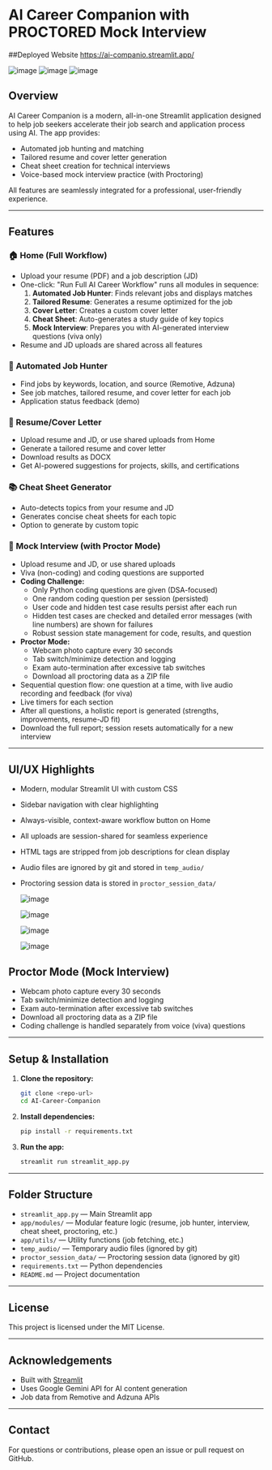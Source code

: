 # AI Career Companion with PROCTORED Mock Interview

##Deployed Website https://ai-companio.streamlit.app/

![image](https://github.com/user-attachments/assets/420ee188-835c-44ec-860f-87a4937da84f)
![image](https://github.com/user-attachments/assets/0ee85f7c-de97-4de2-8a3f-7ced183bb2b9)
![image](https://github.com/user-attachments/assets/53a86d61-327d-4baf-9c28-045adff7c821)


## Overview
AI Career Companion is a modern, all-in-one Streamlit application designed to help job seekers accelerate their job search and application process using AI. The app provides:
- Automated job hunting and matching
- Tailored resume and cover letter generation
- Cheat sheet creation for technical interviews
- Voice-based mock interview practice (with Proctoring)

All features are seamlessly integrated for a professional, user-friendly experience.

---

## Features

### 🏠 Home (Full Workflow)
- Upload your resume (PDF) and a job description (JD)
- One-click: "Run Full AI Career Workflow" runs all modules in sequence:
  1. **Automated Job Hunter**: Finds relevant jobs and displays matches
  2. **Tailored Resume**: Generates a resume optimized for the job
  3. **Cover Letter**: Creates a custom cover letter
  4. **Cheat Sheet**: Auto-generates a study guide of key topics
  5. **Mock Interview**: Prepares you with AI-generated interview questions (viva only)
- Resume and JD uploads are shared across all features

### 🤖 Automated Job Hunter
- Find jobs by keywords, location, and source (Remotive, Adzuna)
- See job matches, tailored resume, and cover letter for each job
- Application status feedback (demo)

### 📄 Resume/Cover Letter
- Upload resume and JD, or use shared uploads from Home
- Generate a tailored resume and cover letter
- Download results as DOCX
- Get AI-powered suggestions for projects, skills, and certifications

### 📚 Cheat Sheet Generator
- Auto-detects topics from your resume and JD
- Generates concise cheat sheets for each topic
- Option to generate by custom topic

### 🎤 Mock Interview (with Proctor Mode)
- Upload resume and JD, or use shared uploads
- Viva (non-coding) and coding questions are supported
- **Coding Challenge:**
  - Only Python coding questions are given (DSA-focused)
  - One random coding question per session (persisted)
  - User code and hidden test case results persist after each run
  - Hidden test cases are checked and detailed error messages (with line numbers) are shown for failures
  - Robust session state management for code, results, and question
- **Proctor Mode:**
  - Webcam photo capture every 30 seconds
  - Tab switch/minimize detection and logging
  - Exam auto-termination after excessive tab switches
  - Download all proctoring data as a ZIP file
- Sequential question flow: one question at a time, with live audio recording and feedback (for viva)
- Live timers for each section
- After all questions, a holistic report is generated (strengths, improvements, resume-JD fit)
- Download the full report; session resets automatically for a new interview

---

## UI/UX Highlights
- Modern, modular Streamlit UI with custom CSS
- Sidebar navigation with clear highlighting
- Always-visible, context-aware workflow button on Home
- All uploads are session-shared for seamless experience
- HTML tags are stripped from job descriptions for clean display
- Audio files are ignored by git and stored in `temp_audio/`
- Proctoring session data is stored in `proctor_session_data/`


  ![image](https://github.com/user-attachments/assets/096cfe8b-8ef6-4aff-a3f2-005c38131cea)

  ![image](https://github.com/user-attachments/assets/87fa11bf-cc5d-4267-b124-9f29eeb8d0a5)

  ![image](https://github.com/user-attachments/assets/4edafc14-af5d-4d4b-80ce-f0a2850f35ec)

  ![image](https://github.com/user-attachments/assets/82f53aca-3594-49ce-83d9-3b03fbf82f8f)


## Proctor Mode (Mock Interview)
- Webcam photo capture every 30 seconds
- Tab switch/minimize detection and logging
- Exam auto-termination after excessive tab switches
- Download all proctoring data as a ZIP file
- Coding challenge is handled separately from voice (viva) questions

---

## Setup & Installation

1. **Clone the repository:**
   ```sh
   git clone <repo-url>
   cd AI-Career-Companion
   ```
2. **Install dependencies:**
   ```sh
   pip install -r requirements.txt
   ```
3. **Run the app:**
   ```sh
   streamlit run streamlit_app.py
   ```

---

## Folder Structure
- `streamlit_app.py` — Main Streamlit app
- `app/modules/` — Modular feature logic (resume, job hunter, interview, cheat sheet, proctoring, etc.)
- `app/utils/` — Utility functions (job fetching, etc.)
- `temp_audio/` — Temporary audio files (ignored by git)
- `proctor_session_data/` — Proctoring session data (ignored by git)
- `requirements.txt` — Python dependencies
- `README.md` — Project documentation

---

## License
This project is licensed under the MIT License.

---

## Acknowledgements
- Built with [Streamlit](https://streamlit.io/)
- Uses Google Gemini API for AI content generation
- Job data from Remotive and Adzuna APIs

---

## Contact
For questions or contributions, please open an issue or pull request on GitHub.

